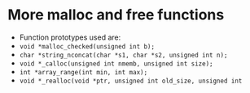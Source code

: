 # More malloc and free functions
* Function prototypes used are: <br>
* ```void *malloc_checked(unsigned int b);```
* ```char *string_nconcat(char *s1, char *s2, unsigned int n);```
* ```void *_calloc(unsigned int nmemb, unsigned int size); ```
* ```int *array_range(int min, int max);```
* ```void *_realloc(void *ptr, unsigned int old_size, unsigned int```
